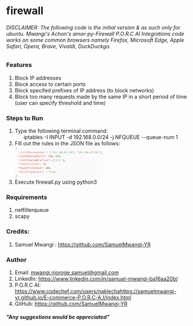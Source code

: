 # firewall
###### *DISCLAIMER: The following code is the initial version & as such only for ubuntu. Mwangi's Achon's amor-py-Firewall P.O.R.C AI Integrations code works on some common browsers  namely Firefox, Microsoft Edge, Apple Safari, Opera, Brave, Vivaldi, DuckDuckgo.*

### Features
1) Block IP addresses
2) Block access to certain ports 
3) Block specifed prefixes of IP address (to block networks)
4) Block too many requests made by the same IP in a short period of time (user can specify threshold and time)

### Steps to Run
1) Type the following terminal command: 
<br>&nbsp;&nbsp;&nbsp;&nbsp;&nbsp;&nbsp;iptables -I INPUT -d 192.168.0.0/24 -j NFQUEUE --queue-num 1
2) Fill out the rules in the JSON file as follows:
<br><img src = "/screenshots/config.PNG" width="50%"></img><br>
3) Execute firewall.py using python3

### Requirements
1) netfilterqueue
2) scapy

### Credits:
1) Samuel Mwangi : https://github.com/SamuelMwangi-YR

### Author

1) Email: mwangi.njoroge.samuel@gmail.com
2) LinkedIn: https://www.linkedin.com/in/samuel-mwangi-ba16aa20b/
3) P.O.R.C AI: https://www.codechef.com/users/naklechahttps://samuelmwangi-yr.github.io/E-commerce-P.O.R.C-A.I/index.html
4) GitHub:  https://github.com/SamuelMwangi-YR

##### *"Any suggestions would be appreciated"*
